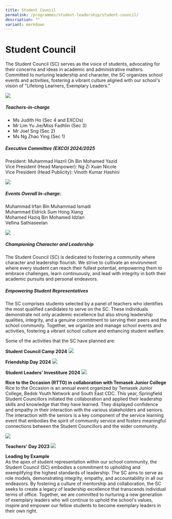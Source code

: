 ```yaml
---
title: Student Council
permalink: /programmes/student-leadership/student-council/
description: ""
variant: markdown
---
```

# **Student Council**

The Student Council (SC) serves as the voice of students, advocating for their concerns and
ideas in academic and administrative matters. Committed to nurturing leadership and
character, the SC organizes school events and activities, fostering a vibrant culture aligned with
our school's vision of "Lifelong Learners, Exemplary Leaders."

![](/images/studentcouncil1.jpg)


##### Teachers-in-charge #####
-	Ms Judith Ho (Sec 4 and EXCOs)
-	Mr Lim Yu Jie/Miss Fadhlin (Sec 3)
-	Mr Joel Sng (Sec 2)
-	Ms Ng Zhao Ying (Sec 1)

##### Executive Committee (EXCO) 2024/2025
President: Muhammad Hazril Oh Bin Mohamed Yazid <br>
Vice President (Head Manpower): Ng Zi Xuan Nicole <br>
Vice President (Head Publicity): Vinoth Kumar Hashini

![](/images/studentcouncil2_jpg.png)

##### Events Overall In-charge: 
Muhammad Irfan Bin Muhammad Ismadi <br>
Muhammad Eldrick Sum Hong Xiang <br>
Mohamed Haziq Bin Mohamed Idzlan <br>
Vellina Sathiaseelan

![](/images/studentcouncil3.jpg)


##### Championing Character and Leadership
The Student Council (SC) is dedicated to fostering a community where character and leadership flourish. We strive to cultivate an environment where every student can reach their fullest potential, empowering them to embrace challenges, learn continuously, and lead with integrity in both their academic pursuits and personal endeavors.


##### Empowering Student Representatives
The SC comprises students selected by a panel of teachers who identifies the most qualified candidates to serve on the SC. These individuals demonstrate not only academic excellence but also strong leadership qualities, integrity, and a genuine commitment to serving their peers and the school community. Together, we organize and manage school events and activities, fostering a vibrant school culture and enhancing student welfare.

Some of the activities that the SC have planned are:


**Student Council Camp 2024**
![](/images/studentcouncil4_jpg.png)


**Friendship Day 2024**
![](/images/studentcouncil5_jpg.png)

**Student Leaders’ Investiture 2024**
![](/images/studentcouncil6_jpg.png)


**Rice to the Occasion (RTTO) in collaboration with Temasek Junior College** <br>
Rice to the Occasion is an annual event organized by Temasek Junior College, Bedok Youth Network and South East CDC. This year, Springfield Student Councillors initiated the collaboration and applied their leadership skills and knowledge that they have learned. They displayed confidence and empathy in their interaction with the various stakeholders and seniors. The interaction with the seniors is a key component of the service learning event that embodies the spirit of community service and fosters meaningful connections between the Student Councillors and the wider community. 

![](/images/studentcouncil7_jpg.png)

**Teachers' Day 2023**
![](/images/studentcouncil8_jpg.png)

**Leading by Example**<br>
As the apex of student representation within our school community, the Student Council (SC) embodies a commitment to upholding and exemplifying the highest standards of leadership. The SC aims to serve as role models, demonstrating integrity, empathy, and accountability in all our endeavors. 
By fostering a culture of mentorship and collaboration, the SC seeks to create a legacy of leadership excellence that transcends individual terms of office. Together, we are committed to nurturing a new generation of exemplary leaders who will continue to uphold the school's values, inspire and empower our fellow students to become exemplary leaders in their own right.